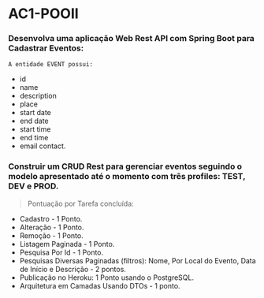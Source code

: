 # AC1-POOII

### Desenvolva uma aplicação Web Rest API com Spring Boot para **Cadastrar Eventos**:

`A entidade EVENT possui:`

* id
* name
* description
* place
* start date
* end date
* start time
* end time
* email contact.

### Construir um **CRUD Rest** para gerenciar eventos seguindo o modelo apresentado até o momento com três profiles: **TEST, DEV e PROD**.

> Pontuação por Tarefa concluída:

* Cadastro  - 1 Ponto.
* Alteração -  1 Ponto.
* Remoção - 1 Ponto.
* Listagem Paginada - 1 Ponto.
* Pesquisa Por Id - 1 Ponto.
* Pesquisas Diversas Paginadas (filtros): Nome, Por Local do Evento, Data de Início e Descrição - 2 pontos.
* Publicação no Heroku: 1 Ponto usando o PostgreSQL.
* Arquitetura em Camadas Usando DTOs - 1 ponto.

